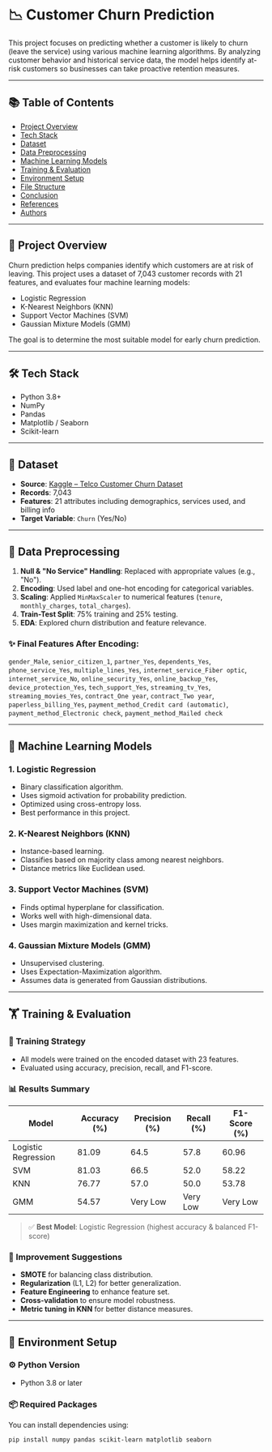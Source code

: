 # 📉 Customer Churn Prediction

This project focuses on predicting whether a customer is likely to churn (leave the service) using various machine learning algorithms. By analyzing customer behavior and historical service data, the model helps identify at-risk customers so businesses can take proactive retention measures.

---

## 📚 Table of Contents

- [Project Overview](#-project-overview)
- [Tech Stack](#-tech-stack)
- [Dataset](#-dataset)
- [Data Preprocessing](#-data-preprocessing)
- [Machine Learning Models](#-machine-learning-models)
- [Training & Evaluation](#-training--evaluation)
- [Environment Setup](#-environment-setup)
- [File Structure](#-file-structure)
- [Conclusion](#-conclusion)
- [References](#-references)
- [Authors](#-authors)

---

## 🧠 Project Overview

Churn prediction helps companies identify which customers are at risk of leaving. This project uses a dataset of 7,043 customer records with 21 features, and evaluates four machine learning models:

- Logistic Regression
- K-Nearest Neighbors (KNN)
- Support Vector Machines (SVM)
- Gaussian Mixture Models (GMM)

The goal is to determine the most suitable model for early churn prediction.

---

## 🛠️ Tech Stack

- Python 3.8+
- NumPy
- Pandas
- Matplotlib / Seaborn
- Scikit-learn

---

## 📂 Dataset

- **Source**: [Kaggle – Telco Customer Churn Dataset](https://www.kaggle.com/blastchar/telco-customer-churn)
- **Records**: 7,043
- **Features**: 21 attributes including demographics, services used, and billing info
- **Target Variable**: `Churn` (Yes/No)

---

## 🔄 Data Preprocessing

1. **Null & "No Service" Handling**: Replaced with appropriate values (e.g., "No").
2. **Encoding**: Used label and one-hot encoding for categorical variables.
3. **Scaling**: Applied `MinMaxScaler` to numerical features (`tenure`, `monthly_charges`, `total_charges`).
4. **Train-Test Split**: 75% training and 25% testing.
5. **EDA**: Explored churn distribution and feature relevance.

### ✨ Final Features After Encoding:

`gender_Male`, `senior_citizen_1`, `partner_Yes`, `dependents_Yes`, `phone_service_Yes`, `multiple_lines_Yes`, `internet_service_Fiber optic`, `internet_service_No`, `online_security_Yes`, `online_backup_Yes`, `device_protection_Yes`, `tech_support_Yes`, `streaming_tv_Yes`, `streaming_movies_Yes`, `contract_One year`, `contract_Two year`, `paperless_billing_Yes`, `payment_method_Credit card (automatic)`, `payment_method_Electronic check`, `payment_method_Mailed check`

---

## 🧪 Machine Learning Models

### 1. **Logistic Regression**
- Binary classification algorithm.
- Uses sigmoid activation for probability prediction.
- Optimized using cross-entropy loss.
- Best performance in this project.

### 2. **K-Nearest Neighbors (KNN)**
- Instance-based learning.
- Classifies based on majority class among nearest neighbors.
- Distance metrics like Euclidean used.

### 3. **Support Vector Machines (SVM)**
- Finds optimal hyperplane for classification.
- Works well with high-dimensional data.
- Uses margin maximization and kernel tricks.

### 4. **Gaussian Mixture Models (GMM)**
- Unsupervised clustering.
- Uses Expectation-Maximization algorithm.
- Assumes data is generated from Gaussian distributions.

---

## 🏋️ Training & Evaluation

### 🧠 Training Strategy

- All models were trained on the encoded dataset with 23 features.
- Evaluated using accuracy, precision, recall, and F1-score.

### 📊 Results Summary

| Model               | Accuracy (%) | Precision (%) | Recall (%) | F1-Score (%) |
|---------------------|--------------|----------------|-------------|---------------|
| Logistic Regression | 81.09        | 64.5           | 57.8        | 60.96         |
| SVM                 | 81.03        | 66.5           | 52.0        | 58.22         |
| KNN                 | 76.77        | 57.0           | 50.0        | 53.78         |
| GMM                 | 54.57        | Very Low       | Very Low    | Very Low      |

> ✅ **Best Model**: Logistic Regression (highest accuracy & balanced F1-score)

### 🔧 Improvement Suggestions

- **SMOTE** for balancing class distribution.
- **Regularization** (L1, L2) for better generalization.
- **Feature Engineering** to enhance feature set.
- **Cross-validation** to ensure model robustness.
- **Metric tuning in KNN** for better distance measures.

---

## 🧪 Environment Setup

### ⚙️ Python Version
- Python 3.8 or later

### 📦 Required Packages

You can install dependencies using:

```bash
pip install numpy pandas scikit-learn matplotlib seaborn
